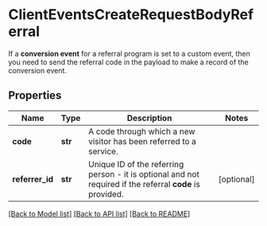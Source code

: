 # ClientEventsCreateRequestBodyReferral

If a **conversion event** for a referral program is set to a custom event, then you need to send the referral code in the payload to make a record of the conversion event. 

## Properties
Name | Type | Description | Notes
------------ | ------------- | ------------- | -------------
**code** | **str** | A code through which a new visitor has been referred to a service. | 
**referrer_id** | **str** | Unique ID of the referring person - it is optional and not required if the referral **code** is provided. | [optional] 

[[Back to Model list]](../README.md#documentation-for-models) [[Back to API list]](../README.md#documentation-for-api-endpoints) [[Back to README]](../README.md)


